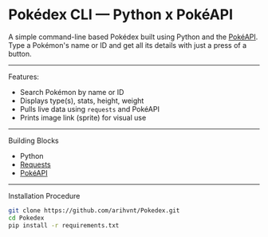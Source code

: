 # Pokédex CLI — Python x PokéAPI

A simple command-line based Pokédex built using Python and the [PokéAPI](https://pokeapi.co/).  
Type a Pokémon's name or ID and get all its details with just a press of a button.

---

Features: 

- Search Pokémon by name or ID
- Displays type(s), stats, height, weight
- Pulls live data using `requests` and PokéAPI
- Prints image link (sprite) for visual use

---

Building Blocks

- Python
- [Requests](https://pypi.org/project/requests/)
- [PokéAPI](https://pokeapi.co/)

---

Installation Procedure

```bash
git clone https://github.com/arihvnt/Pokedex.git
cd Pokedex
pip install -r requirements.txt
